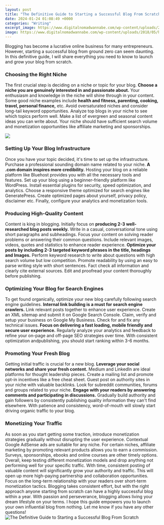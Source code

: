```yaml
---
layout: post
title: "The Definitive Guide to Starting a Successful Blog From Scratch"
date: 2024-01-24 01:08:49 +0000
categories: "Writing"
excerpt_image: https://www.digitalnomadwannabe.com/wp-content/uploads/2018/05/how-to-build-a-successful-blog-from-scratch-4.png
image: https://www.digitalnomadwannabe.com/wp-content/uploads/2018/05/how-to-build-a-successful-blog-from-scratch-4.png
---
```


Blogging has become a lucrative online business for many entrepreneurs. However, starting a successful blog from ground zero can seem daunting. In this definitive guide, I will share everything you need to know to launch and grow your blog from scratch.
### Choosing the Right Niche 
The first crucial step is deciding on a niche or topic for your blog. **Choose a niche you are genuinely interested in and passionate about.** Your enthusiasm and knowledge in the niche will shine through in your content. Some good niche examples include **health and fitness, parenting, cooking, travel, personal finance,** etc. Avoid oversaturated niches and consider long-tail keyword opportunities. 
Analyze top blogs in your niche to see which topics perform well. Make a list of evergreen and seasonal content ideas you can write about. Your niche should have sufficient search volume and monetization opportunities like affiliate marketing and sponsorships.

![](https://i.pinimg.com/originals/ac/85/14/ac8514d19aa1c8a7ad14003ba84f3a33.png)
### Setting Up Your Blog Infrastructure
Once you have your topic decided, it's time to set up the infrastructure. Purchase a professional sounding domain name related to your niche. **A .com domain inspires more credibility.** Hosting your blog on a reliable platform like Bluehost provides you with all the necessary tools and features. 
Set up your blog using a beginner-friendly platform like WordPress. Install essential plugins for security, speed optimization, and analytics. Choose a responsive theme optimized for search engines like GeneratePress. Create optimized pages about yourself, privacy policy, disclaimer etc. Finally, configure your analytics and monetization tools. 
### Producing High-Quality Content
Content is king in blogging. Initially focus on **producing 2-3 well-researched blog posts weekly.** Write in a casual, conversational tone using short paragraphs and subheadings. Focus your content on solving reader problems or answering their common questions.
Include relevant images, videos, quotes and statistics to enhance reader experience. **Optimize your posts by including 2-3 targeted keyword phrases in the title, headings and Images.** Perform keyword research to write about questions with high search volume but low competition. 
Promote readability by using an easy to parse writing style with short sentences. Fact check all information and clearly cite external sources. Edit and proofread your content thoroughly before publishing.
### Optimizing Your Blog for Search Engines 
To get found organically, optimize your new blog carefully following search engine guidelines. **Internal link building is a must for search engine crawlers.** Link relevant posts together to enhance user experience. 
Create an XML sitemap and submit it on Google Search Console. Claim, verify and setup your business on Google My Business. Check for and fix any technical issues. **Focus on delivering a fast loading, mobile friendly and secure user experience.**
Regularly analyze your analytics and feedback to refine your on-page and off-page SEO strategies over time. With consistent optimization andpublishing, you should start ranking within 3-6 months.
### Promoting Your Fresh Blog
Getting initial traffic is crucial for a new blog. **Leverage your social networks and share your fresh content.** Medium and LinkedIn are ideal platforms for thought leadership pieces. 
Create a mailing list and promote opt-in incentives like a free cheat sheet. Guest post on authority sites in your niche with valuable backlinks. Look for subreddit communities, forums and groups related to your niche. 
**Engage with your readers by answering comments and participating in discussions.** Gradually build authority and gain followers by consistently publishing quality information they can't find elsewhere. With patience and consistency, word-of-mouth will slowly start driving organic traffic to your blog.
### Monetizing Your Traffic 
As soon as you start getting some traction, introduce monetization strategies gradually without disrupting the user experience. Contextual Google AdSense ads are suitable for any niche. 
For certain niches, affiliate marketing by promoting relevant products allows you to earn a commission. Surveys, sponsorships, ebooks and online courses are other timely options. Overall, keep testing different monetization models and drop anything not performing well for your specific traffic. 
With time, consistent posting of valuable content will significantly grow your authority and traffic. This will open up more high-paying partnership and collaboration opportunities. Focus on the long-term relationship with your readers over short-term monetization tactics. 
Blogging takes consistent effort, but with the right approach anyone starting from scratch can have a highly successful blog within a year. With passion and perseverance, blogging allows living your dream lifestyle on your terms. I hope this guide empowers you to launch your own influential blog from nothing. Let me know if you have any other questions!
![The Definitive Guide to Starting a Successful Blog From Scratch](https://www.digitalnomadwannabe.com/wp-content/uploads/2018/05/how-to-build-a-successful-blog-from-scratch-4.png)